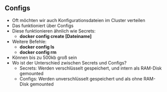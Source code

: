 ## Configs

* Oft möchten wir auch Konfigurationsdateien im Cluster verteilen
* Das funktioniert über Configs
* Diese funktionieren ähnlich wie Secrets:
  * **docker config create [Dateiname]**
* Weitere Befehle:
  * **docker config ls**
  * **docker config rm**
* Können bis zu 500kb groß sein
* Wo ist der Unterschied zwischen Secrets und Configs?
  * Secrets: Werden verschlüsselt gespeichert, und intern als
  RAM-Disk gemounted
  * Configs: Werden unverschlüsselt gespeichert und als 
  ohne RAM-Disk gemounted